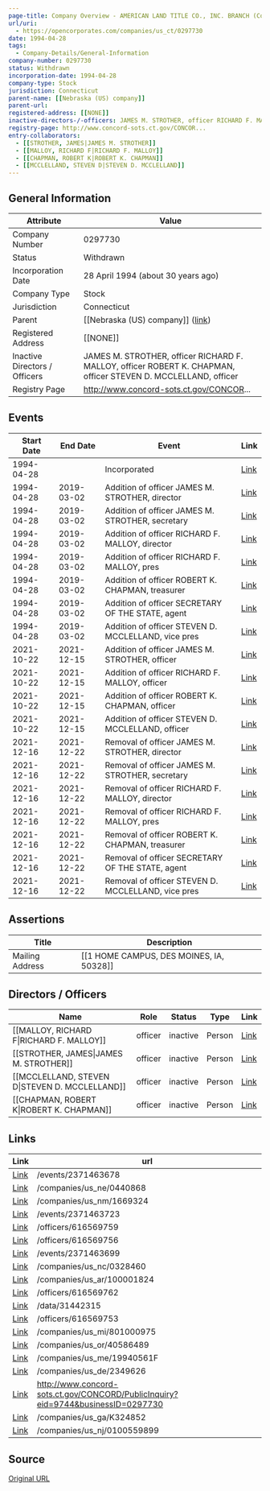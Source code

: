 ```yaml
---
page-title: Company Overview - AMERICAN LAND TITLE CO., INC. BRANCH (Connecticut - 0297730)
url/uri:
  - https://opencorporates.com/companies/us_ct/0297730
date: 1994-04-28
tags:
  - Company-Details/General-Information
company-number: 0297730
status: Withdrawn
incorporation-date: 1994-04-28
company-type: Stock
jurisdiction: Connecticut
parent-name: [[Nebraska (US) company]]
parent-url: 
registered-address: [[NONE]]
inactive-directors-/-officers: JAMES M. STROTHER, officer RICHARD F. MALLOY, officer ROBERT K. CHAPMAN, officer STEVEN D. MCCLELLAND, officer
registry-page: http://www.concord-sots.ct.gov/CONCOR...
entry-collaborators:
  - [[STROTHER, JAMES|JAMES M. STROTHER]]
  - [[MALLOY, RICHARD F|RICHARD F. MALLOY]]
  - [[CHAPMAN, ROBERT K|ROBERT K. CHAPMAN]]
  - [[MCCLELLAND, STEVEN D|STEVEN D. MCCLELLAND]]
---
```


## General Information
| Attribute          | Value                                       |
|--------------------|---------------------------------------------|
| Company Number     | 0297730                                     |
| Status             | Withdrawn                                   |
| Incorporation Date | 28 April 1994 (about 30 years ago)          |
| Company Type       | Stock                                       |
| Jurisdiction       | Connecticut                                 |
| Parent             | [[Nebraska (US) company]] ([link]())        |
| Registered Address | [[NONE]]                                    |
| Inactive Directors / Officers | JAMES M. STROTHER, officer RICHARD F. MALLOY, officer ROBERT K. CHAPMAN, officer STEVEN D. MCCLELLAND, officer |
| Registry Page      | http://www.concord-sots.ct.gov/CONCOR...    |

## Events

| Start Date | End Date   | Event                                                   | Link |
|------------|------------|-------------------------------------------------------|------|
| 1994-04-28 |            | Incorporated                                            | [Link](https://opencorporates.com/events/909413723) |
| 1994-04-28 | 2019-03-02 | Addition of officer JAMES M. STROTHER, director         | [Link](https://opencorporates.com/events/909413615) |
| 1994-04-28 | 2019-03-02 | Addition of officer JAMES M. STROTHER, secretary        | [Link](https://opencorporates.com/events/909413567) |
| 1994-04-28 | 2019-03-02 | Addition of officer RICHARD F. MALLOY, director         | [Link](https://opencorporates.com/events/909413651) |
| 1994-04-28 | 2019-03-02 | Addition of officer RICHARD F. MALLOY, pres             | [Link](https://opencorporates.com/events/909413540) |
| 1994-04-28 | 2019-03-02 | Addition of officer ROBERT K. CHAPMAN, treasurer        | [Link](https://opencorporates.com/events/909413513) |
| 1994-04-28 | 2019-03-02 | Addition of officer SECRETARY OF THE STATE, agent       | [Link](https://opencorporates.com/events/909413681) |
| 1994-04-28 | 2019-03-02 | Addition of officer STEVEN D. MCCLELLAND, vice pres     | [Link](https://opencorporates.com/events/909413591) |
| 2021-10-22 | 2021-12-15 | Addition of officer JAMES M. STROTHER, officer          | [Link](https://opencorporates.com/events/2367640889) |
| 2021-10-22 | 2021-12-15 | Addition of officer RICHARD F. MALLOY, officer          | [Link](https://opencorporates.com/events/2367640883) |
| 2021-10-22 | 2021-12-15 | Addition of officer ROBERT K. CHAPMAN, officer          | [Link](https://opencorporates.com/events/2367640901) |
| 2021-10-22 | 2021-12-15 | Addition of officer STEVEN D. MCCLELLAND, officer       | [Link](https://opencorporates.com/events/2367640895) |
| 2021-12-16 | 2021-12-22 | Removal of officer JAMES M. STROTHER, director          | [Link](https://opencorporates.com/events/2371463723) |
| 2021-12-16 | 2021-12-22 | Removal of officer JAMES M. STROTHER, secretary         | [Link](https://opencorporates.com/events/2371463678) |
| 2021-12-16 | 2021-12-22 | Removal of officer RICHARD F. MALLOY, director          | [Link](https://opencorporates.com/events/2371463738) |
| 2021-12-16 | 2021-12-22 | Removal of officer RICHARD F. MALLOY, pres              | [Link](https://opencorporates.com/events/2371463669) |
| 2021-12-16 | 2021-12-22 | Removal of officer ROBERT K. CHAPMAN, treasurer         | [Link](https://opencorporates.com/events/2371463663) |
| 2021-12-16 | 2021-12-22 | Removal of officer SECRETARY OF THE STATE, agent        | [Link](https://opencorporates.com/events/2371463744) |
| 2021-12-16 | 2021-12-22 | Removal of officer STEVEN D. MCCLELLAND, vice pres      | [Link](https://opencorporates.com/events/2371463699) |

## Assertions
| Title               | Description                                             |
|---------------------|---------------------------------------------------------|
| Mailing Address     | [[1 HOME CAMPUS, DES MOINES, IA, 50328]]                |

## Directors / Officers
| Name                 | Role            | Status     | Type        | Link |
|----------------------|-----------------|------------|-------------|------|
| [[MALLOY, RICHARD F\|RICHARD F. MALLOY]] | officer         | inactive   | Person      | [Link](https://opencorporates.com/officers/616569753) |
| [[STROTHER, JAMES\|JAMES M. STROTHER]] | officer         | inactive   | Person      | [Link](https://opencorporates.com/officers/616569756) |
| [[MCCLELLAND, STEVEN D\|STEVEN D. MCCLELLAND]] | officer         | inactive   | Person      | [Link](https://opencorporates.com/officers/616569759) |
| [[CHAPMAN, ROBERT K\|ROBERT K. CHAPMAN]] | officer         | inactive   | Person      | [Link](https://opencorporates.com/officers/616569762) |

## Links
| Link   | url                            
|--------|--------------------------------|
| [Link](/events/2371463678) |/events/2371463678            |
| [Link](/companies/us_ne/0440868) |/companies/us_ne/0440868      |
| [Link](/companies/us_nm/1669324) |/companies/us_nm/1669324      |
| [Link](/events/2371463723) |/events/2371463723            |
| [Link](/officers/616569759) |/officers/616569759           |
| [Link](/officers/616569756) |/officers/616569756           |
| [Link](/events/2371463699) |/events/2371463699            |
| [Link](/companies/us_nc/0328460) |/companies/us_nc/0328460      |
| [Link](/companies/us_ar/100001824) |/companies/us_ar/100001824    |
| [Link](/officers/616569762) |/officers/616569762           |
| [Link](/data/31442315) |/data/31442315                |
| [Link](/officers/616569753) |/officers/616569753           |
| [Link](/companies/us_mi/801000975) |/companies/us_mi/801000975    |
| [Link](/companies/us_or/40586489) |/companies/us_or/40586489     |
| [Link](/companies/us_me/19940561F) |/companies/us_me/19940561F    |
| [Link](/companies/us_de/2349626) |/companies/us_de/2349626      |
| [Link](http://www.concord-sots.ct.gov/CONCORD/PublicInquiry?eid=9744&businessID=0297730) |http://www.concord-sots.ct.gov/CONCORD/PublicInquiry?eid=9744&businessID=0297730|
| [Link](/companies/us_ga/K324852) |/companies/us_ga/K324852      |
| [Link](/companies/us_nj/0100559899) |/companies/us_nj/0100559899   |

## Source
[Original URL](https://opencorporates.com/companies/us_ct/0297730)
